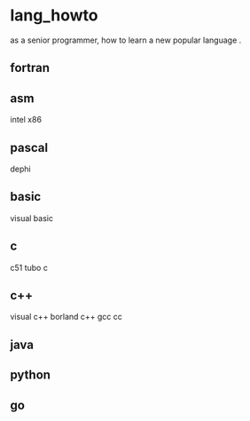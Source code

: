 # lang_howto 
as a senior programmer, how to learn a new popular  language .

## fortran

## asm
intel x86

## pascal
dephi

## basic
visual basic

## c
c51
tubo c

## c++
visual c++
borland c++
gcc
cc


## java

## python

## go


